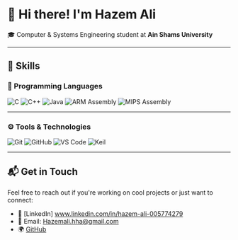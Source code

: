 # 👋 Hi there! I'm Hazem Ali

🎓 Computer & Systems Engineering student at **Ain Shams University**  

---

## 🧠 Skills

### 🔧 Programming Languages

<p align="left">
  <img src="https://img.shields.io/badge/C-00599C?style=for-the-badge&logo=c&logoColor=white" alt="C"/>
  <img src="https://img.shields.io/badge/C++-00599C?style=for-the-badge&logo=c%2B%2B&logoColor=white" alt="C++"/>
  <img src="https://img.shields.io/badge/Java-ED8B00?style=for-the-badge&logo=java&logoColor=white" alt="Java"/>
  <img src="https://img.shields.io/badge/ARM%20Assembly-23304E?style=for-the-badge&logo=arm&logoColor=white" alt="ARM Assembly"/>
  <img src="https://img.shields.io/badge/MIPS%20Assembly-0A0A0A?style=for-the-badge&logoColor=white" alt="MIPS Assembly"/>
</p>

---

### ⚙️ Tools & Technologies

<p align="left">
  <img src="https://img.shields.io/badge/Git-F05032?style=for-the-badge&logo=git&logoColor=white" alt="Git"/>
  <img src="https://img.shields.io/badge/GitHub-181717?style=for-the-badge&logo=github&logoColor=white" alt="GitHub"/>
  <img src="https://img.shields.io/badge/VS%20Code-007ACC?style=for-the-badge&logo=visual-studio-code&logoColor=white" alt="VS Code"/>
  <img src="https://img.shields.io/badge/Keil%20uVision-0081CB?style=for-the-badge&logo=texas-instruments&logoColor=white" alt="Keil"/>
</p>

--- 

## 📬 Get in Touch

Feel free to reach out if you're working on cool projects or just want to connect:

- 💼 [LinkedIn] www.linkedin.com/in/hazem-ali-005774279
- 📧 Email: Hazemali.hha@gmail.com  
- 🌍 [GitHub](https://github.com/yourusername)
